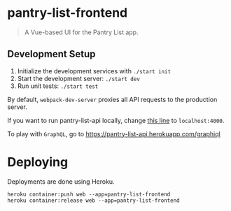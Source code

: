 # pantry-list-frontend

> A Vue-based UI for the Pantry List app.

## Development Setup

1.  Initialize the development services with `./start init`
2.  Start the development server: `./start dev`
3.  Run unit tests: `./start test`

By default, `webpack-dev-server` proxies all API requests to the production server.

If you want to run pantry-list-api locally, change [this line](https://github.com/SharpNotions/pantry-list-frontend/blob/f73df02f6f5a8cc4b0752af1f2e71bb597ae986a/webpack.config.js#L90)
to `localhost:4000`.

To play with `GraphQL`, go to https://pantry-list-api.herokuapp.com/graphiql

# Deploying

Deployments are done using Heroku.

```
heroku container:push web --app=pantry-list-frontend
heroku container:release web --app=pantry-list-frontend
```
